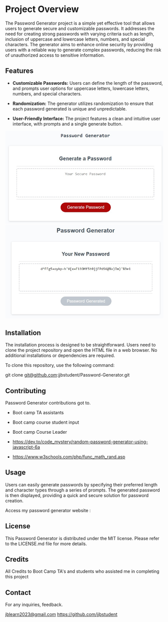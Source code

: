 # Project Overview

The Password Generator project is a simple yet effective tool that allows users to generate secure and customizable passwords. It addresses the need for creating strong passwords with varying criteria such as length, inclusion of uppercase and lowercase letters, numbers, and special characters. The generator aims to enhance online security by providing users with a reliable way to generate complex passwords, reducing the risk of unauthorized access to sensitive information.

## Features

- **Customizable Passwords:** Users can define the length of the password, and prompts user options for uppercase letters, lowercase letters, numbers, and special characters.
  
- **Randomization:** The generator utilizes randomization to ensure that each password generated is unique and unpredictable.

- **User-Friendly Interface:** The project features a clean and intuitive user interface, with prompts and a single generate button.

![Screenshot](/challenge/assets/scrn1.jpg)
![Screenshot](/challenge/assets/scrn2.jpg)

## Installation

The installation process is designed to be straightforward. Users need to clone the project repository and open the HTML file in a web browser. No additional installations or dependencies are required.

To clone this repository, use the following command:

git clone git@github.com:jjbstudent/Password-Generator.git

## Contributing

Password Generator contributions got to.

- Boot camp TA assistants 

- Boot camp course student input

- Boot camp Course Leader 

- https://dev.to/code_mystery/random-password-generator-using-javascript-6a

- https://www.w3schools.com/php/func_math_rand.asp

## Usage

Users can easily generate passwords by specifying their preferred length and character types through a series of prompts. The generated password is then displayed, providing a quick and secure solution for password creation.

Access my password generator website : 

## License

This Password Generator is distributed under the MIT license. Please refer to the LICENSE.md file for more details.

## Credits

All Credits to Boot Camp TA's and students who assisted me in completing this project

## Contact

For any inquiries, feedback.

jblearn2023@gmail.com
https://github.com/jjbstudent

